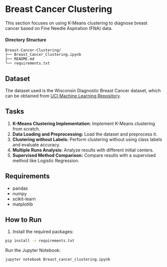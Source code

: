 
# Breast Cancer Clustering

This section focuses on using K-Means clustering to diagnose breast cancer based on Fine Needle Aspiration (FNA) data.

#### Directory Structure
```
Breast-Cancer-Clustering/
├── Breast_Cancer_Clustering.ipynb
├── README.md
└── requirements.txt
```
## Dataset

The dataset used is the Wisconsin Diagnostic Breast Cancer dataset, which can be obtained from [UCI Machine Learning Repository](https://archive.ics.uci.edu/ml/datasets/breast+cancer+wisconsin+(diagnostic)).

## Tasks

1. **K-Means Clustering Implementation:** Implement K-Means clustering from scratch.
2. **Data Loading and Preprocessing:** Load the dataset and preprocess it.
3. **Clustering without Labels:** Perform clustering without using class labels and evaluate accuracy.
4. **Multiple Runs Analysis:** Analyze results with different initial centers.
5. **Supervised Method Comparison:** Compare results with a supervised method like Logistic Regression.

## Requirements

- pandas
- numpy
- scikit-learn
- matplotlib

## How to Run

1. Install the required packages:
```bash
pip install -r requirements.txt
```
Run the Jupyter Notebook:
```bash
jupyter notebook Breast_cancer_clustering.ipynb
```
